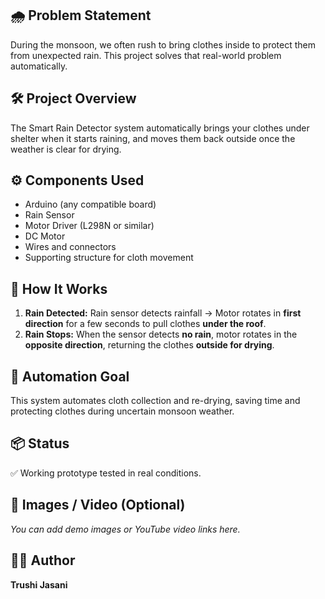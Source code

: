 <!-- echo "# Smart Rain Detector -->

## 🌧️ Problem Statement
During the monsoon, we often rush to bring clothes inside to protect them from unexpected rain. This project solves that real-world problem automatically.

## 🛠️ Project Overview
The Smart Rain Detector system automatically brings your clothes under shelter when it starts raining, and moves them back outside once the weather is clear for drying.

## ⚙️ Components Used
- Arduino (any compatible board)
- Rain Sensor
- Motor Driver (L298N or similar)
- DC Motor
- Wires and connectors
- Supporting structure for cloth movement

## 🚀 How It Works
1. **Rain Detected:** Rain sensor detects rainfall → Motor rotates in **first direction** for a few seconds to pull clothes **under the roof**.
2. **Rain Stops:** When the sensor detects **no rain**, motor rotates in the **opposite direction**, returning the clothes **outside for drying**.

## 🔄 Automation Goal
This system automates cloth collection and re-drying, saving time and protecting clothes during uncertain monsoon weather.

## 📦 Status
✅ Working prototype tested in real conditions.

## 📸 Images / Video (Optional)
*You can add demo images or YouTube video links here.*

## 👩‍💻 Author
**Trushi Jasani**

<!-- ---

" > README.md -->
